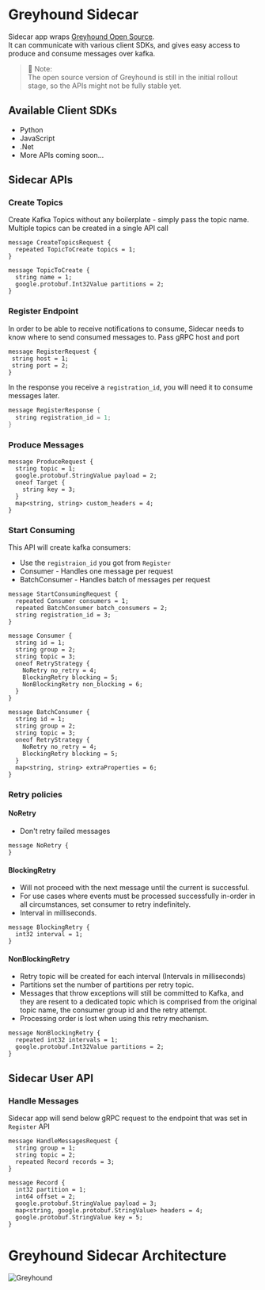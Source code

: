 # Greyhound Sidecar

Sidecar app wraps [Greyhound Open Source](https://github.com/wix/greyhound#readme).<br/>
It can communicate with various client SDKs, and gives easy access to produce and consume messages over kafka.

> 📝 Note:  
> The open source version of Greyhound is still in the initial rollout stage, so the APIs might not be fully stable yet.

## Available Client SDKs

- Python
- JavaScript
- .Net
- More APIs coming soon...

## Sidecar APIs

### Create Topics

  Create Kafka Topics without any boilerplate - simply pass the topic name. Multiple topics can be created in a single API call
```
message CreateTopicsRequest {
  repeated TopicToCreate topics = 1;
}

message TopicToCreate {
  string name = 1;
  google.protobuf.Int32Value partitions = 2;
}
```

### Register Endpoint

  In order to be able to receive notifications to consume, Sidecar needs to know where to send consumed messages to. Pass gRPC host and port
```
message RegisterRequest {
 string host = 1;
 string port = 2;
}
```

In the response you receive a `registration_id`, you will need it to consume messages later.

```scala
message RegisterResponse {
  string registration_id = 1;
}
```

### Produce Messages

```
message ProduceRequest {
  string topic = 1;
  google.protobuf.StringValue payload = 2;
  oneof Target {
    string key = 3;
  }
  map<string, string> custom_headers = 4;
}
```


### Start Consuming

This API will create kafka consumers:
* Use the `registraion_id` you got from `Register`
* Consumer - Handles one message per request
* BatchConsumer - Handles batch of messages per request

```
message StartConsumingRequest {
  repeated Consumer consumers = 1;
  repeated BatchConsumer batch_consumers = 2;
  string registration_id = 3;
}

message Consumer {
  string id = 1;
  string group = 2;
  string topic = 3;
  oneof RetryStrategy {
    NoRetry no_retry = 4;
    BlockingRetry blocking = 5;
    NonBlockingRetry non_blocking = 6;
  }
}

message BatchConsumer {
  string id = 1;
  string group = 2;
  string topic = 3;
  oneof RetryStrategy {
    NoRetry no_retry = 4;
    BlockingRetry blocking = 5;
  }
  map<string, string> extraProperties = 6;
}
```

### Retry policies

#### NoRetry
  * Don't retry failed messages
```
message NoRetry {
}
```

#### BlockingRetry
  * Will not proceed with the next message until the current is successful.
  * For use cases where events must be processed successfully in-order in all circumstances, set consumer to retry indefinitely.
  * Interval in milliseconds.
```
message BlockingRetry {
  int32 interval = 1;
}
```
#### NonBlockingRetry
  * Retry topic will be created for each interval (Intervals in milliseconds)
  * Partitions set the number of partitions per retry topic.
  * Messages that throw exceptions will still be committed to Kafka, and they are resent to a dedicated topic which is comprised from the original topic name, the consumer group id and the retry attempt.
  * Processing order is lost when using this retry mechanism.
```
message NonBlockingRetry {
  repeated int32 intervals = 1;
  google.protobuf.Int32Value partitions = 2;
}
```

## Sidecar User API

### Handle Messages

  Sidecar app will send below gRPC request to the endpoint that was set in `Register` API 
```
message HandleMessagesRequest {
  string group = 1;
  string topic = 2;
  repeated Record records = 3;
}

message Record {
  int32 partition = 1;
  int64 offset = 2;
  google.protobuf.StringValue payload = 3;
  map<string, google.protobuf.StringValue> headers = 4;
  google.protobuf.StringValue key = 5;
}
```

# Greyhound Sidecar Architecture 

![Greyhound](../docs/greyhound-sidecar-oss.png)
